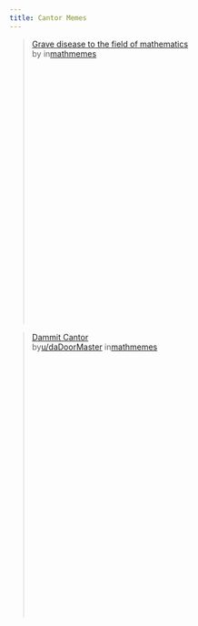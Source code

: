 ```yaml
---
title: Cantor Memes
---
```


<blockquote class="reddit-embed-bq" style="height:500px" data-embed-showedits="false" data-embed-created="2023-12-01T04:34:02.737Z" data-embed-showusername="false" data-embed-height="210"><a href="https://www.reddit.com/r/mathmemes/comments/q8gcmj/grave_disease_to_the_field_of_mathematics/">Grave disease to the field of mathematics</a><br> by<a href=""></a> in<a href="https://www.reddit.com/r/mathmemes/">mathmemes</a></blockquote><script async="" src="https://embed.reddit.com/widgets.js" charset="UTF-8"></script>


<blockquote class="reddit-embed-bq" style="height:500px" data-embed-showedits="false" data-embed-created="2023-12-01T04:35:19.554Z" data-embed-showusername="false" data-embed-height="210"><a href="https://www.reddit.com/r/mathmemes/comments/9tv7og/dammit_cantor/">Dammit Cantor</a><br> by<a href="https://www.reddit.com/user/daDoorMaster/">u/daDoorMaster</a> in<a href="https://www.reddit.com/r/mathmemes/">mathmemes</a></blockquote><script async="" src="https://embed.reddit.com/widgets.js" charset="UTF-8"></script>